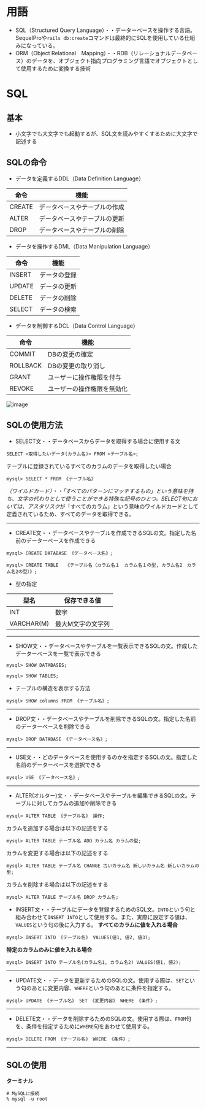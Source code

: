 # 用語
* SQL（Structured Query Language）・・データーベースを操作する言語。SequelProや`rails db:create`コマンドは最終的にSQLを使用している仕組みになっている。
* ORM（Object Relational　Mapping）・・RDB（リレーショナルデータベース）のデータを、オブジェクト指向プログラミング言語でオブジェクトとして使用するために変換する技術

# SQL
## 基本
* 小文字でも大文字でも起動するが、SQL文を読みやすくするために大文字で記述する
## SQLの命令
* データを定義するDDL（Data Definition Language）
  
| 命令	  | 機能 |
| ----- | ---------------------- |
|CREATE	|データベースやテーブルの作成 |
|ALTER	|データベースやテーブルの更新 |
|DROP	|データベースやテーブルの削除 |

* データを操作するDML（Data Manipulation Language）

| 命令	| 機能 |
| --- | --------- |
|INSERT	| データの登録 |
|UPDATE	| データの更新 |
|DELETE	| データの削除 |
|SELECT	| データの検索 |

* データを制御するDCL（Data Control Language）

| 命令	| 機能 |
| --- | --- |
| COMMIT |	DBの変更の確定 |
| ROLLBACK |	DBの変更の取り消し |
| GRANT	| ユーザーに操作権限を付与 |
| REVOKE	| ユーザーの操作権限を無効化 |

![image](https://github.com/rfitstatsuya/til/assets/142726441/d5ff7f30-663e-4fa3-a12f-cf9b22ec8493)

## SQLの使用方法
* SELECT文・・データベースからデータを取得する場合に使用する文
```
SELECT <取得したいデータ(カラム名)> FROM <テーブル名>;
```
テーブルに登録されているすべてのカラムのデータを取得したい場合
```
mysql> SELECT * FROM 《テーブル名》
```
*（ワイルドカード）・・「すべてのパターンにマッチするもの」という意味を持ち、文字の代わりとして使うことができる特殊な記号のひとつ。SELECT句においては、アスタリスク*が「すべてのカラム」という意味のワイルドカードとして定義されているため、すべてのデータを取得できる。
*****

* CREATE文・・データベースやテーブルを作成できるSQLの文。指定した名前のデーターベースを作成できる
```
mysql> CREATE DATABASE 《データベース名》;
```
```
mysql> CREATE TABLE　　《テーブル名（カラム名１　カラム名１の型, カラム名2　カラム名2の型）》;
```
* 型の指定
  
|型名 |	保存できる値 |
| -- | ---------- |
| INT |	数字 |
| VARCHAR(M) |	最大M文字の文字列 |
*****

* SHOW文・・データベースやテーブルを一覧表示できるSQLの文。作成したデーターベースを一覧で表示できる
```
mysql> SHOW DATABASES;
```
```
mysql> SHOW TABLES;
```
* テーブルの構造を表示する方法
```
mysql> SHOW columns FROM 《テーブル名》;
```
*****

* DROP文・・データベースやテーブルを削除できるSQLの文。指定した名前のデーターベースを削除できる
```
mysql> DROP DATABASE 《データベース名》;
```
*****

* USE文・・どのデータベースを使用するのかを指定するSQLの文。指定した名前のデーターベースを選択できる
```
mysql> USE 《データベース名》;
```
*****

* ALTER(オルター)文・・データベースやテーブルを編集できるSQLの文。テーブルに対してカラムの追加や削除できる
```
mysql> ALTER TABLE 《テーブル名》 操作;
```
カラムを追加する場合は以下の記述をする
```
mysql> ALTER TABLE テーブル名 ADD カラム名 カラムの型;
```

カラムを変更する場合は以下の記述をする
```
mysql> ALTER TABLE テーブル名 CHANGE 古いカラム名 新しいカラム名 新しいカラムの型;
```

カラムを削除する場合は以下の記述をする
```
mysql> ALTER TABLE テーブル名 DROP カラム名;
```

* INSERT文・・テーブルにデータを登録するためのSQL文。`INTO`という句と組み合わせて`INSERT INTO`として使用する。また、実際に設定する値は、`VALUES`という句の後に入力する。
**すべてのカラムに値を入れる場合**
```
mysql> INSERT INTO 《テーブル名》 VALUES(値1, 値2, 値3);
```
**特定のカラムのみに値を入れる場合**
```
mysql> INSERT INTO テーブル名(カラム名1, カラム名2) VALUES(値1, 値2);
```
*****

* UPDATE文・・データを更新するためのSQLの文。使用する際は、`SET`という句のあとに変更内容、`WHERE`という句のあとに条件を指定する。
```
mysql> UPDATE 《テーブル名》 SET 《変更内容》 WHERE 《条件》;
```
*****

* DELETE文・・データを削除するためのSQLの文。使用する際は、`FROM`句を、条件を指定するために`WHERE`句をあわせて使用する。
```
mysql> DELETE FROM 《テーブル名》 WHERE 《条件》;
```
*****

## SQLの使用
**ターミナル**
```
# MySQLに接続
% mysql -u root
```
